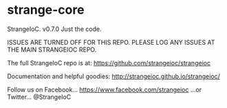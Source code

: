 strange-core
============

StrangeIoC.
v0.7.0
Just the code.

ISSUES ARE TURNED OFF FOR THIS REPO. PLEASE LOG ANY ISSUES AT THE MAIN STRANGEIOC REPO.

The full StrangeIoC repo is at:
https://github.com/strangeioc/strangeioc

Documentation and helpful goodies:
http://strangeioc.github.io/strangeioc/

Follow us on Facebook...
https://www.facebook.com/strangeioc
...or Twitter...
@StrangeIoC
